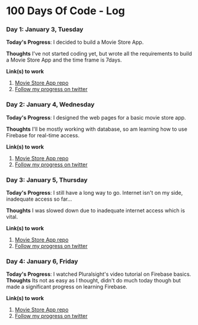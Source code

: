 # 100 Days Of Code - Log

### Day 1: January 3, Tuesday

**Today's Progress**: I decided to build a Movie Store App.

**Thoughts** I've not started coding yet, but wrote all the requirements to build a Movie Store App and the time frame is 7days.

**Link(s) to work**
1. [Movie Store App repo](https://github.com/mehrceey04/100DaysOfCode-Movie-Store-App)
2. [Follow my progress on twitter](https://www.twitter.com/mehrceey04)

### Day 2: January 4, Wednesday

**Today's Progress**: I designed the web pages for a basic movie store app.

**Thoughts** I'll be mostly working with database, so am learning how to use Firebase for real-time access.

**Link(s) to work**
1. [Movie Store App repo](https://github.com/mehrceey04/100DaysOfCode-Movie-Store-App)
2. [Follow my progress on twitter](https://www.twitter.com/mehrceey04)

### Day 3: January 5, Thursday

**Today's Progress**: I still have a long way to go. Internet isn't on my side, inadequate access so far...

**Thoughts** I was slowed down due to inadequate internet access which is vital.

**Link(s) to work**
1. [Movie Store App repo](https://github.com/mehrceey04/100DaysOfCode-Movie-Store-App)
2. [Follow my progress on twitter](https://www.twitter.com/mehrceey04)

### Day 4: January 6, Friday

**Today's Progress**: I watched Pluralsight's video tutorial on Firebase basics.
**Thoughts** Its not as easy as I thought, didn't do much today though but made a significant progress on learning Firebase.

**Link(s) to work**
1. [Movie Store App repo](https://github.com/mehrceey04/100DaysOfCode-Movie-Store-App)
2. [Follow my progress on twitter](https://www.twitter.com/mehrceey04)
